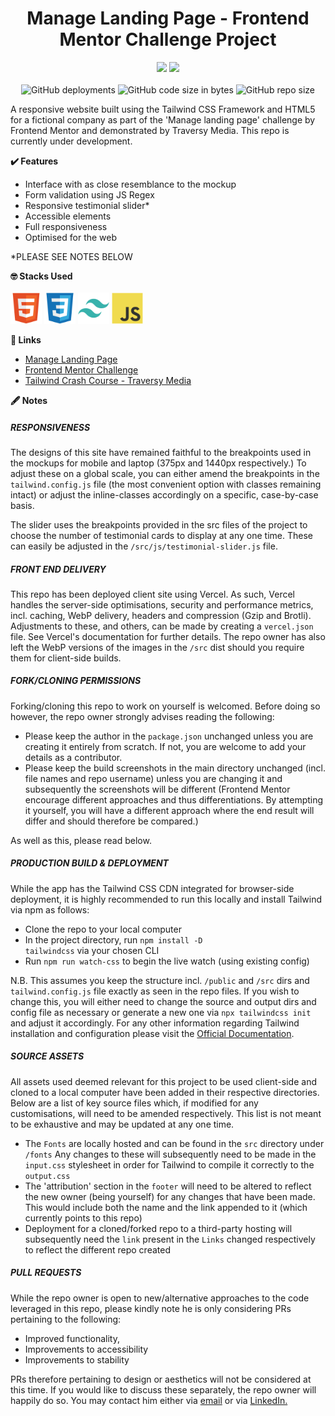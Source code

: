 <div align="center">

<h1>Manage Landing Page - Frontend Mentor Challenge Project</h1>

![](https://api.checklyhq.com/v1/badges/checks/e5efa42b-1b7b-4cac-b6b9-3c0226dbd0c1?style=for-the-badge&theme=dark) ![](https://api.checklyhq.com/v1/badges/checks/e5efa42b-1b7b-4cac-b6b9-3c0226dbd0c1?style=for-the-badge&theme=dark&responseTime=true)<br><br>![GitHub deployments](https://img.shields.io/github/deployments/asbhogal/Tailwind-CSS-Website/production?label=DEPLOYMENT%20STATE&style=for-the-badge&labelColor=000) ![GitHub code size in bytes](https://img.shields.io/github/languages/code-size/asbhogal/Tailwind-CSS-Website?style=for-the-badge&labelColor=000) ![GitHub repo size](https://img.shields.io/github/repo-size/asbhogal/Tailwind-CSS-Website?color=blueviolet&style=for-the-badge&labelColor=000)

</div>

A responsive website built using the Tailwind CSS Framework and HTML5 for a fictional company as part of the 'Manage landing page' challenge by Frontend Mentor and demonstrated by Traversy Media. This repo is currently under development.

<strong>:heavy_check_mark: Features</strong><br>
  - Interface with as close resemblance to the mockup
  - Form validation using JS Regex
  - Responsive testimonial slider*
  - Accessible elements
  - Full responsiveness
  - Optimised for the web

*PLEASE SEE NOTES BELOW

<strong>:nerd_face: Stacks Used</strong><br>
<br>
<a target="_blank" rel="noopener noreferrer" href="https://github.com/devicons/devicon/blob/master/icons/html5/html5-original.svg"><img src="https://github.com/devicons/devicon/raw/master/icons/html5/html5-original.svg" alt="html5" width="50" height="50" style="max-width:100%;"></a>
<a target="_blank" rel="noopener noreferrer" href="https://github.com/devicons/devicon/blob/master/icons/css3/css3-original.svg"><img src="https://github.com/devicons/devicon/raw/master/icons/css3/css3-original.svg" alt="css3" width="50" height="50" style="max-width:100%;"></a>
<a target="_blank" rel="noopener noreferrer" href="https://github.com/devicons/devicon/blob/master/icons/tailwindcss/tailwindcss-plain.svg"><img src="https://github.com/devicons/devicon/blob/master/icons/tailwindcss/tailwindcss-plain.svg" alt="tailwindcss" width="50" height="50" style="max-width:100%;"></a>
<a target="_blank" rel="noopener noreferrer" href="https://github.com/devicons/devicon/blob/master/icons/javascript/javascript-original.svg"><img src="https://github.com/devicons/devicon/raw/master/icons/javascript/javascript-original.svg" alt="JavaScript" width="50" height="50" style="max-width:100%;"></a>

<strong>:link: Links</strong>
<br>
 - <a target="_blank" rel="noopener noreferrer" href="https://tailwind-css-website-rho.vercel.app/">Manage Landing Page</a>
 - <a target="_blank" rel="noopener noreferrer" href="https://www.frontendmentor.io/challenges/manage-landing-page-SLXqC6P5">Frontend Mentor Challenge</a>
 - <a target="_blank" rel="noopener noreferrer" href="https://www.youtube.com/watch?v=dFgzHOX84xQ">Tailwind Crash Course - Traversy Media</a>

 <strong>:fountain_pen: Notes</strong>

 ##### RESPONSIVENESS #####

 The designs of this site have remained faithful to the breakpoints used in the mockups for mobile and laptop (375px and 1440px respectively.) To adjust these on a global scale, you can either amend the breakpoints in the <code>tailwind.config.js</code> file (the most convenient option with classes remaining intact) or adjust the inline-classes accordingly on a specific, case-by-case basis.

 The slider uses the breakpoints provided in the src files of the project to choose the number of testimonial cards to display at any one time. These can easily be adjusted in the <code>/src/js/testimonial-slider.js</code> file.

 ##### FRONT END DELIVERY #####

 This repo has been deployed client site using Vercel. As such, Vercel handles the server-side optimisations, security and performance metrics, incl. caching, WebP delivery, headers and compression (Gzip and Brotli). Adjustments to these, and others, can be made by creating a <code>vercel.json</code> file. See Vercel's documentation for further details. The repo owner has also left the WebP versions of the images in the <code>/src</code> dist should you require them for client-side builds.

 ##### FORK/CLONING PERMISSIONS #####

 Forking/cloning this repo to work on yourself is welcomed. Before doing so however, the repo owner strongly advises reading the following:
  - Please keep the author in the <code>package.json</code> unchanged unless you are creating it entirely from scratch. If not, you are welcome to add your details as a contributor.
  - Please keep the build screenshots in the main directory unchanged (incl. file names and repo username) unless you are changing it and subsequently the screenshots will be different (Frontend Mentor encourage different approaches and thus differentiations. By attempting it yourself, you will have a different approach where the end result will differ and should therefore be compared.)

 As well as this, please read below.

 ##### PRODUCTION BUILD & DEPLOYMENT #####

 While the app has the Tailwind CSS CDN integrated for browser-side deployment, it is highly recommended to run this locally and install Tailwind via npm as follows:
  - Clone the repo to your local computer
  - In the project directory, run <code>npm install -D tailwindcss</code> via your chosen CLI
  - Run <code>npm run watch-css</code> to begin the live watch (using existing config)

  N.B. This assumes you keep the structure incl. <code>/public</code> and <code>/src</code> dirs and <code>tailwind.config.js</code> file exactly as seen in the repo files. If you wish to change this, you will either need to change the source and output dirs and config file as necessary or generate a new one via <code>npx tailwindcss init</code> and adjust it accordingly. For any other information regarding Tailwind installation and configuration please visit the <a target="_blank" rel="noopener noreferrer" href="https://tailwindcss.com/docs/installation">Official Documentation</a>.

 ##### SOURCE ASSETS #####

 All assets used deemed relevant for this project to be used client-side and cloned to a local computer have been added in their respective directories. Below are a list of key source files which, if modified for any customisations, will need to be amended respectively. This list is not meant to be exhaustive and may be updated at any one time.

  - The <code>Fonts</code> are locally hosted and can be found in the <code>src</code> directory under <code>/fonts</code> Any changes to these will subsequently need to be made in the <code>input.css</code> stylesheet in order for Tailwind to compile it correctly to the <code>output.css</code>
  - The 'attribution' section in the <code>footer</code> will need to be altered to reflect the new owner (being yourself) for any changes that have been made. This would include both the name and the link appended to it (which currently points to this repo)
  - Deployment for a cloned/forked repo to a third-party hosting will subsequently need the <code>link</code> present in the <code>Links</code> changed respectively to reflect the different repo created
 ##### PULL REQUESTS #####

 While the repo owner is open to new/alternative approaches to the code leveraged in this repo, please kindly note he is only considering PRs pertaining to the following:
 - Improved functionality, 
 - Improvements to accessibility
 - Improvements to stability
   
PRs therefore pertaining to design or aesthetics will not be considered at this time. If you would like to discuss these separately, the repo owner will happily do so. You may contact him either via <a href="mailto:amansinghbhogal1@gmail.com">email</a> or via <a href="www.linkedin.com/in/amansinghbhogal">LinkedIn.</a>